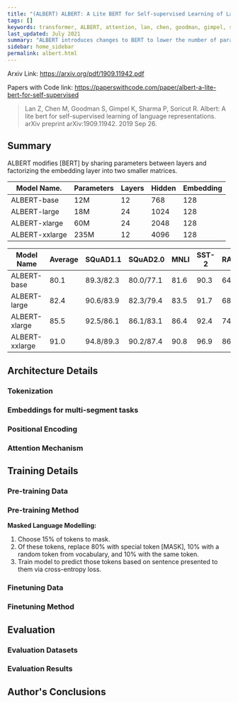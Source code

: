 ```yaml
---
title: "(ALBERT) ALBERT: A Lite BERT for Self-supervised Learning of Language Representations"
tags: []
keywords: transformer, ALBERT, attention, lan, chen, goodman, gimpel, sharma, soricut
last_updated: July 2021
summary: "ALBERT introduces changes to BERT to lower the number of parameters."
sidebar: home_sidebar
permalink: albert.html
---
```


Arxiv Link: https://arxiv.org/pdf/1909.11942.pdf

Papers with Code link: https://paperswithcode.com/paper/albert-a-lite-bert-for-self-supervised


> Lan Z, Chen M, Goodman S, Gimpel K, Sharma P, Soricut R. Albert: A lite bert for self-supervised learning of language representations. arXiv preprint arXiv:1909.11942. 2019 Sep 26.

## Summary

ALBERT modifies [BERT] by sharing parameters between layers and factorizing the embedding layer into two smaller matrices.

|Model Name.   |Parameters|Layers|Hidden|Embedding|
|--------------|----------|------|------|---------|
|ALBERT-base   |12M       |12    |768   |128      |
|ALBERT-large  |18M       |24    |1024  |128      |
|ALBERT-xlarge |60M       |24    |2048  |128      |
|ALBERT-xxlarge|235M      |12    |4096  |128      |


|Model Name      | Average  | SQuAD1.1 | SQuAD2.0 | MNLI     | SST-2    | RACE     |
|----------------|----------|----------|----------|----------|----------|----------|
|ALBERT-base     |80.1      |89.3/82.3 | 80.0/77.1|81.6      |90.3      | 64.0     |
|ALBERT-large    |82.4      |90.6/83.9 | 82.3/79.4|83.5      |91.7      | 68.5     |
|ALBERT-xlarge   |85.5      |92.5/86.1 | 86.1/83.1|86.4      |92.4      | 74.8     |
|ALBERT-xxlarge  |91.0      |94.8/89.3 | 90.2/87.4|90.8      |96.9      | 86.5     |



## Architecture Details

### Tokenization



### Embeddings for multi-segment tasks



### Positional Encoding



### Attention Mechanism




## Training Details

### Pre-training Data

### Pre-training Method

**Masked Language Modelling:**
1. Choose 15% of tokens to mask.
2. Of these tokens, replace 80% with special token [MASK], 10% with a random token from vocabulary, and 10% with the same token.
3. Train model to predict those tokens based on sentence presented to them via cross-entropy loss.



### Finetuning Data

### Finetuning Method


## Evaluation

### Evaluation Datasets

### Evaluation Results


## Author's Conclusions



